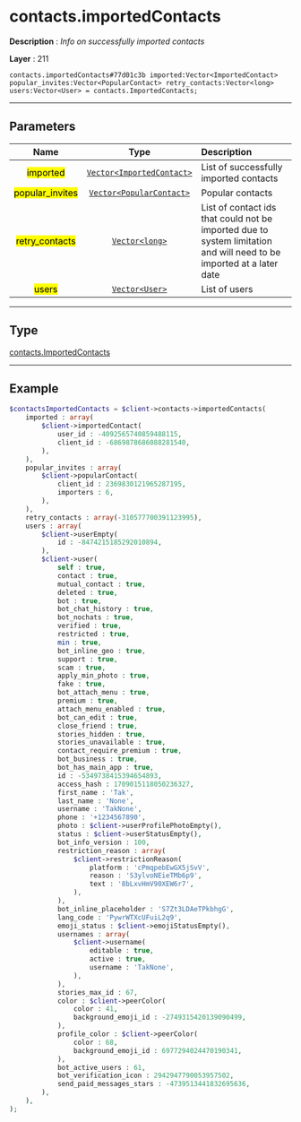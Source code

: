 # contacts.importedContacts

**Description** : *Info on successfully imported contacts*

**Layer** : 211

```tl
contacts.importedContacts#77d01c3b imported:Vector<ImportedContact> popular_invites:Vector<PopularContact> retry_contacts:Vector<long> users:Vector<User> = contacts.ImportedContacts;
```

---

## Parameters

| Name | Type | Description |
| :---: | :---: | :--- |
| <mark>imported</mark> | [`Vector<ImportedContact>`](type/ImportedContact) | List of successfully imported contacts |
| <mark>popular_invites</mark> | [`Vector<PopularContact>`](type/PopularContact) | Popular contacts |
| <mark>retry_contacts</mark> | [`Vector<long>`](type/long) | List of contact ids that could not be imported due to system limitation and will need to be imported at a later date |
| <mark>users</mark> | [`Vector<User>`](type/User) | List of users |

---

## Type

[contacts.ImportedContacts](type/contacts.ImportedContacts)

---

## Example

```php
$contactsImportedContacts = $client->contacts->importedContacts(
	imported : array(
		$client->importedContact(
			user_id : -4092565740859488115,
			client_id : -6869878686088281540,
		),
	),
	popular_invites : array(
		$client->popularContact(
			client_id : 2369830121965287195,
			importers : 6,
		),
	),
	retry_contacts : array(-310577700391123995),
	users : array(
		$client->userEmpty(
			id : -8474215185292010894,
		),
		$client->user(
			self : true,
			contact : true,
			mutual_contact : true,
			deleted : true,
			bot : true,
			bot_chat_history : true,
			bot_nochats : true,
			verified : true,
			restricted : true,
			min : true,
			bot_inline_geo : true,
			support : true,
			scam : true,
			apply_min_photo : true,
			fake : true,
			bot_attach_menu : true,
			premium : true,
			attach_menu_enabled : true,
			bot_can_edit : true,
			close_friend : true,
			stories_hidden : true,
			stories_unavailable : true,
			contact_require_premium : true,
			bot_business : true,
			bot_has_main_app : true,
			id : -5349738415394654893,
			access_hash : 1709015118050236327,
			first_name : 'Tak',
			last_name : 'None',
			username : 'TakNone',
			phone : '+1234567890',
			photo : $client->userProfilePhotoEmpty(),
			status : $client->userStatusEmpty(),
			bot_info_version : 100,
			restriction_reason : array(
				$client->restrictionReason(
					platform : 'cPmqpebEwGX5jSvV',
					reason : 'S3ylvoNEieTMb6p9',
					text : '8bLxvHmV90XEW6r7',
				),
			),
			bot_inline_placeholder : 'S7Zt3LDAeTPkbhgG',
			lang_code : 'PywrWTXcUFuiL2q9',
			emoji_status : $client->emojiStatusEmpty(),
			usernames : array(
				$client->username(
					editable : true,
					active : true,
					username : 'TakNone',
				),
			),
			stories_max_id : 67,
			color : $client->peerColor(
				color : 41,
				background_emoji_id : -2749315420139090499,
			),
			profile_color : $client->peerColor(
				color : 68,
				background_emoji_id : 6977294024470190341,
			),
			bot_active_users : 61,
			bot_verification_icon : 2942947790053957502,
			send_paid_messages_stars : -4739513441832695636,
		),
	),
);
```